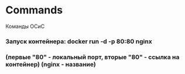 # Commands
Команды ОСиС

<h3>Запуск контейнера: docker run -d -p 80:80 nginx<h3>
(первые "80" - локальный порт, вторые "80" - ссылка на контейнер) (nginx - название)


